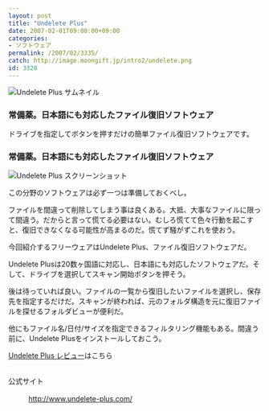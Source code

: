 ```yaml
---
layout: post
title: "Undelete Plus"
date: 2007-02-01T09:00:00+09:00
categories:
- ソフトウェア
permalink: /2007/02/3335/
catch: http://image.moongift.jp/intro2/undelete.png
id: 3320
---
```

 ![Undelete Plus サムネイル](http://image.moongift.jp/intro2/undelete.t.png "Undelete Plus サムネイル")
  

### 常備薬。日本語にも対応したファイル復旧ソフトウェア
  
ドライブを指定してボタンを押すだけの簡単ファイル復旧ソフトウェアです。  
<!--more-->  

### 常備薬。日本語にも対応したファイル復旧ソフトウェア
  

![Undelete Plus スクリーンショット](http://image.moongift.jp/intro2/undelete.png "Undelete Plus スクリーンショット")

  

この分野のソフトウェアは必ず一つは準備しておくべし。

  

ファイルを間違って削除してしまう事は良くある。大抵、大事なファイルに限って間違う。だからと言って慌てる必要はない。むしろ慌てて色々行動を起こすと、復旧できなくなる可能性が高まるのだ。慌てず騒がずこれを使おう。

  

今回紹介するフリーウェアはUndelete Plus、ファイル復旧ソフトウェアだ。

  

Undelete Plusは20数ヶ国語に対応し、日本語にも対応したソフトウェアだ。そして、ドライブを選択してスキャン開始ボタンを押そう。

  

後は待っていれば良い。ファイルの一覧から復旧したいファイルを選択し、保存先を指定するだけだ。スキャンが終われば、元のフォルダ構造を元に復旧ファイルを探せるフォルダビューが便利だ。

  

他にもファイル名/日付/サイズを指定できるフィルタリング機能もある。間違う前に、Undelete Plusをインストールしておこう。

  

[Undelete Plus レビュー](http://oss.moongift.jp/review/i-3336.html)はこちら

  
<dl>
<br><dt>公式サイト</dt>
<br><dd><a href="http://www.undelete-plus.com/" target="_blank">http://www.undelete-plus.com/</a></dd>
<br>
</dl>